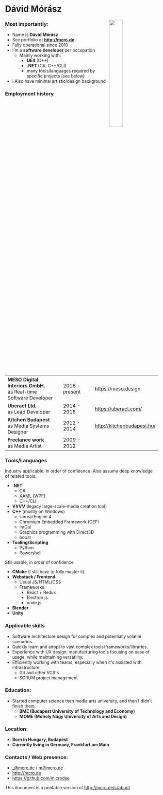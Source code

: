 # Dávid Mórász
<style>
    th {
        display: none;
    }
</style>

<img src="http://www.mcro.de/content/me.jpg" style="width: 30%; max-width: 270px; float: right; margin-right: 10px" />

### Most importantly:

* Name is **Dávid Mórász**
* See portfolio at **http://mcro.de**
* Fully operational since 2010
* I'm a **software developer** per occupation
  * Mainly working with:
    * **UE4** (C++)
    * **.NET** (C#, C++/CLI)
    * many tools/languages required by specific projects (see below)
* I Also have minimal artistic/design background

### Employment history

| | | |
|-|-|-|
|**MESO Digital Interiors GmbH.**<br>as Real-time Software Developer | 2018 - present | https://meso.design |
| **Uberact Ltd.**<br>as Lead Developer | 2014 - 2018 | https://uberact.com/ |
| **Kitchen Budapest**<br>as Media Systems Designer | 2012 - 2014 | http://kitchenbudapest.hu/ |
| **Freelance work**<br>as Media Artist | 2009 - 2012 | |

### Tools/Languages

Industry applicable, in order of confidence. Also assume deep knowledge of related tools.

* **.NET**
  * C#
  * XAML (WPF)
  * C++/CLI
* **VVVV** (legacy large-scale-media creation tool)
* **C++** (mostly on Windows)
  * Unreal Engine 4
  * Chromium Embedded Framework (CEF)
  * ImGui
  * Graphics programming with Direct3D
  * boost
* **Tooling/Scripting**
  * Python
  * Powershell

Still usable, in order of confidence

* **CMake** (I still have to fully master it)
* **Webstack / Frontend**
  * Usual JS/HTML/CSS
  * Frameworks:
    * React + Redux
    * Electron.js
    * node.js
* **Blender**
* **Unity**

### Applicable skills

* Software architecture design for complex and potentially volatile scenarios.
* Quickly learn and adopt to vast complex tools/frameworks/libraries.
* Experience with UX design: manufacturing tools focusing on ease of usage, while maintaining versatility.
* Efficiently working with teams, especially when it's assisted with infrastructure
  * Git and other VCS's
  * SCRUM project management

### Education:

* Started computer science then media arts university, and then I didn't finish them.
  * **BME (Budapest University of Technology and Economy)**
  * **MOME (Moholy Nagy University of Arts and Design)**

### Location:

* **Born in Hungary, Budapest**
* **Currently living in Germany, Frankfurt am Main**

### Contacts / Web presence:

* _@mcro.de / m@mcro.de
* http://mcro.de
* https://github.com/microdee

This document is a printable version of http://mcro.de/c/about